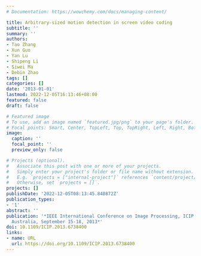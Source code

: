 ```yaml
---
# Documentation: https://wowchemy.com/docs/managing-content/

title: Arbitrary-sized motion detection in screen video coding
subtitle: ''
summary: ''
authors:
- Tao Zhang
- Xun Guo
- Yan Lu
- Shipeng Li
- Siwei Ma
- Debin Zhao
tags: []
categories: []
date: '2013-01-01'
lastmod: 2022-12-05T16:13:46+08:00
featured: false
draft: false

# Featured image
# To use, add an image named `featured.jpg/png` to your page's folder.
# Focal points: Smart, Center, TopLeft, Top, TopRight, Left, Right, BottomLeft, Bottom, BottomRight.
image:
  caption: ''
  focal_point: ''
  preview_only: false

# Projects (optional).
#   Associate this post with one or more of your projects.
#   Simply enter your project's folder or file name without extension.
#   E.g. `projects = ["internal-project"]` references `content/project/deep-learning/index.md`.
#   Otherwise, set `projects = []`.
projects: []
publishDate: '2022-12-05T08:13:45.840872Z'
publication_types:
- '1'
abstract: ''
publication: '*IEEE International Conference on Image Processing, ICIP 2013, Melbourne,
  Australia, September 15-18, 2013*'
doi: 10.1109/ICIP.2013.6738400
links:
- name: URL
  url: https://doi.org/10.1109/ICIP.2013.6738400
---
```

